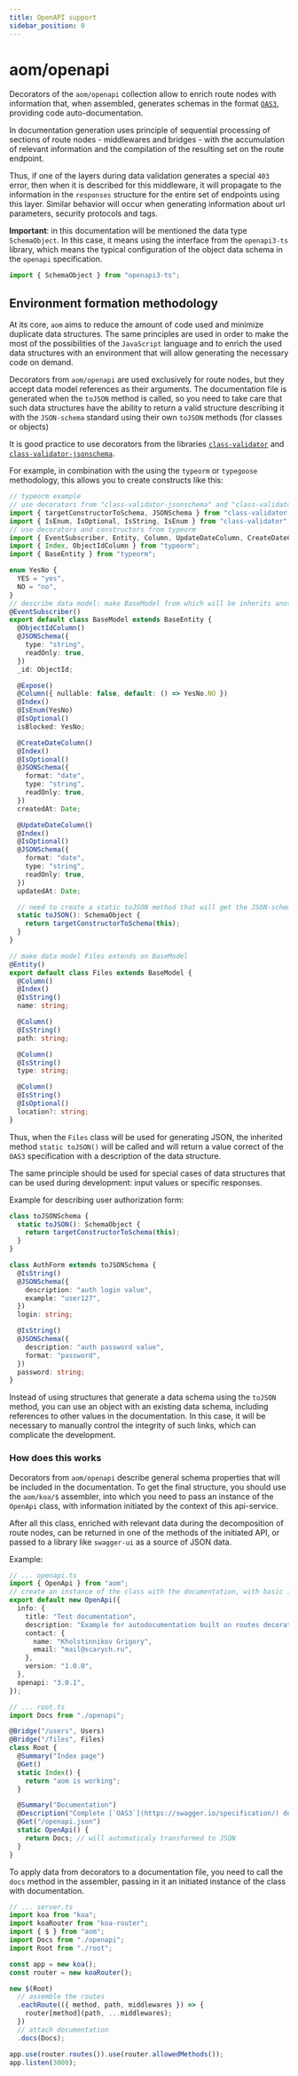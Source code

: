 ```yaml
---
title: OpenAPI support
sidebar_position: 0
---
```


# aom/openapi

Decorators of the `aom/openapi` collection allow to enrich route nodes with information that,
when assembled, generates schemas in the format [`OAS3`](https://swagger.io/specification/),
providing code auto-documentation.

In documentation generation uses principle of sequential processing of sections of
route nodes - middlewares and bridges - with the accumulation of relevant information and
the compilation of the resulting set on the route endpoint.

Thus, if one of the layers during data validation generates a special `403` error, then when
it is described for this middleware, it will propagate to the information in the `responses`
structure for the entire set of endpoints using this layer. Similar behavior will occur
when generating information about url parameters, security protocols and tags.

**Important**: in this documentation will be mentioned the data type `SchemaObject`. In this case,
it means using the interface from the `openapi3-ts` library, which means the typical configuration
of the object data schema in the `openapi` specification.

```ts
import { SchemaObject } from "openapi3-ts";
```

## Environment formation methodology

At its core, `aom` aims to reduce the amount of code used and minimize duplicate data structures.
The same principles are used in order to make the most of the possibilities of the `JavaScript`
language and to enrich the used data structures with an environment that will allow generating
the necessary code on demand.

Decorators from `aom/openapi` are used exclusively for route nodes, but they accept data model
references as their arguments. The documentation file is generated when the `toJSON` method
is called, so you need to take care that such data structures have the ability to return a
valid structure describing it with the `JSON-schema` standard using their own `toJSON` methods
(for classes or objects)

It is good practice to use decorators from the libraries [`class-validator`](https://www.npmjs.com/package/class-validator)
and [`class-validator-jsonschema`](https://www.npmjs.com/package/class-validator-jsonschema).

For example, in combination with the using the `typeorm` or `typegoose` methodology, this allows you
to create constructs like this:

```ts
// typeorm example
// use decorators from "class-validator-jsonschema" and "class-validator"
import { targetConstructorToSchema, JSONSchema } from "class-validator-jsonschema";
import { IsEnum, IsOptional, IsString, IsEnum } from "class-validator";
// use decorators and constructors from typeorm
import { EventSubscriber, Entity, Column, UpdateDateColumn, CreateDateColumn } from "typeorm";
import { Index, ObjectIdColumn } from "typeorm";
import { BaseEntity } from "typeorm";

enum YesNo {
  YES = "yes",
  NO = "no",
}
// describe data model: make BaseModel from which will be inherits another classes
@EventSubscriber()
export default class BaseModel extends BaseEntity {
  @ObjectIdColumn()
  @JSONSchema({
    type: "string",
    readOnly: true,
  })
  _id: ObjectId;

  @Expose()
  @Column({ nullable: false, default: () => YesNo.NO })
  @Index()
  @IsEnum(YesNo)
  @IsOptional()
  isBlocked: YesNo;

  @CreateDateColumn()
  @Index()
  @IsOptional()
  @JSONSchema({
    format: "date",
    type: "string",
    readOnly: true,
  })
  createdAt: Date;

  @UpdateDateColumn()
  @Index()
  @IsOptional()
  @JSONSchema({
    format: "date",
    type: "string",
    readOnly: true,
  })
  updatedAt: Date;

  // need to create a static toJSON method that will get the JSON-schema for the current class
  static toJSON(): SchemaObject {
    return targetConstructorToSchema(this);
  }
}

// make data model Files extends on BaseModel
@Entity()
export default class Files extends BaseModel {
  @Column()
  @Index()
  @IsString()
  name: string;

  @Column()
  @IsString()
  path: string;

  @Column()
  @IsString()
  type: string;

  @Column()
  @IsString()
  @IsOptional()
  location?: string;
}
```

Thus, when the `Files` class will be used for generating JSON, the inherited method `static toJSON()`
will be called and will return a value correct of the `OAS3` specification with a description of
the data structure.

The same principle should be used for special cases of data structures that can be used during
development: input values or specific responses.

Example for describing user authorization form:

```ts
class toJSONSchema {
  static toJSON(): SchemaObject {
    return targetConstructorToSchema(this);
  }
}

class AuthForm extends toJSONSchema {
  @IsString()
  @JSONSchema({
    description: "auth login value",
    example: "user127",
  })
  login: string;

  @IsString()
  @JSONSchema({
    description: "auth password value",
    format: "password",
  })
  password: string;
}
```

Instead of using structures that generate a data schema using the `toJSON` method, you can
use an object with an existing data schema, including references to other values in the documentation.
In this case, it will be necessary to manually control the integrity of such links, which can
complicate the development.

### How does this works

Decorators from `aom/openapi` describe general schema properties that will be included in
the documentation. To get the final structure, you should use the `aom/koa/$` assembler,
into which you need to pass an instance of the `OpenApi` class, with information initiated
by the context of this api-service.

After all this class, enriched with relevant data during the decomposition of route nodes,
can be returned in one of the methods of the initiated API, or passed to a library like `swagger-ui`
as a source of JSON data.

Example:

```ts
// ... openapi.ts
import { OpenApi } from "aom";
// create an instance of the class with the documentation, with basic information contextual to this api-service
export default new OpenApi({
  info: {
    title: "Test documentation",
    description: "Example for autodocumentation built on routes decorators",
    contact: {
      name: "Kholstinnikov Grigory",
      email: "mail@scarych.ru",
    },
    version: "1.0.0",
  },
  openapi: "3.0.1",
});

// ... root.ts
import Docs from "./openapi";

@Bridge("/users", Users)
@Bridge("/files", Files)
class Root {
  @Summary("Index page")
  @Get()
  static Index() {
    return "aom is working";
  }

  @Summary("Documentation")
  @Description("Complete [`OAS3`](https://swagger.io/specification/) documentation")
  @Get("/openapi.json")
  static OpenApi() {
    return Docs; // will automaticaly transformed to JSON
  }
}
```

To apply data from decorators to a documentation file, you need to call the `docs` method
in the assembler, passing in it an initiated instance of the class with documentation.

```ts
// ... server.ts
import koa from "koa";
import koaRouter from "koa-router";
import { $ } from "aom";
import Docs from "./openapi";
import Root from "./root";

const app = new koa();
const router = new koaRouter();

new $(Root)
  // assemble the routes
  .eachRoute(({ method, path, middlewares }) => {
    router[method](path, ...middlewares);
  })
  // attach documentation
  .docs(Docs);

app.use(router.routes()).use(router.allowedMethods());
app.listen(3000);
```
